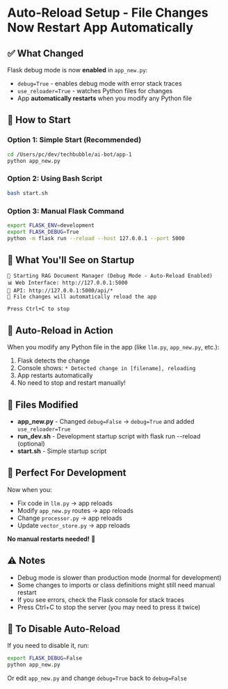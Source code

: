 # Auto-Reload Setup - File Changes Now Restart App Automatically

## ✅ What Changed

Flask debug mode is now **enabled** in `app_new.py`:
- `debug=True` - enables debug mode with error stack traces
- `use_reloader=True` - watches Python files for changes
- App **automatically restarts** when you modify any Python file

## 🚀 How to Start

### Option 1: Simple Start (Recommended)
```bash
cd /Users/pc/dev/techbubble/ai-bot/app-1
python app_new.py
```

### Option 2: Using Bash Script
```bash
bash start.sh
```

### Option 3: Manual Flask Command
```bash
export FLASK_ENV=development
export FLASK_DEBUG=True
python -m flask run --reload --host 127.0.0.1 --port 5000
```

## 📝 What You'll See on Startup

```
🚀 Starting RAG Document Manager (Debug Mode - Auto-Reload Enabled)
📊 Web Interface: http://127.0.0.1:5000
🔌 API: http://127.0.0.1:5000/api/*
🔄 File changes will automatically reload the app

Press Ctrl+C to stop
```

## 🔄 Auto-Reload in Action

When you modify any Python file in the app (like `llm.py`, `app_new.py`, etc.):

1. Flask detects the change
2. Console shows: `* Detected change in [filename], reloading`
3. App restarts automatically
4. No need to stop and restart manually!

## 📁 Files Modified

- **app_new.py** - Changed `debug=False` → `debug=True` and added `use_reloader=True`
- **run_dev.sh** - Development startup script with flask run --reload (optional)
- **start.sh** - Simple startup script

## 🎯 Perfect For Development

Now when you:
- Fix code in `llm.py` → app reloads
- Modify `app_new.py` routes → app reloads  
- Change `processor.py` → app reloads
- Update `vector_store.py` → app reloads

**No manual restarts needed!** 🎉

## ⚠️ Notes

- Debug mode is slower than production mode (normal for development)
- Some changes to imports or class definitions might still need manual restart
- If you see errors, check the Flask console for stack traces
- Press Ctrl+C to stop the server (you may need to press it twice)

## 🛑 To Disable Auto-Reload

If you need to disable it, run:
```bash
export FLASK_DEBUG=False
python app_new.py
```

Or edit `app_new.py` and change `debug=True` back to `debug=False`
